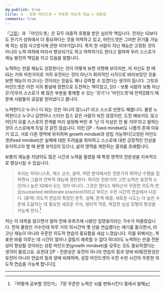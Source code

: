 ```yaml
---
dg-publish: true
title: O - 성장 마인드셋 + 꾸준한 의도적 연습 = 전문성
comments: true
---
```


『[그릿](https://slowdive14.tistory.com/1299319)』과 『마인드셋』은 모두 대중적 호평을 받은 심리학 책입니다. 전자는 IQ보다도 끈기가 성취에서 더 중요하다는 것을 피력하고 있고, 마인드셋은 그러한 끈기를 가능케 하는 성장 사고방식에 관한 이야기입니다. 특히 한 사람이 지닌 재능은 고정된 것이 아니라 노력 여하에 따라서 향상되기도 하고 하락하기도 한다고 말하며 우리 스스로가 재능 발전의 책임을 지고 있음을 말합니다. 

노력하는 만큼 재능도 성장한다는 것이 어떻게 보면 자명해 보이지만, 저 자신도 한 때 IQ는 키와 마찬가지로 거의 유전되는 것이 아닌가 회의적인 시각으로 바라보았던 것을 보면 재능이 타고나는 것이라는 믿음도 꽤나 강력할 수 있겠다는 생각이 듭니다. 그릿과 마인드셋은 이런 식의 통념에 정면으로 도전하는 책이었고, [[O - 보통 사람의 보통 아닌 끈기|우리 스스로가 꽤 많은 부분을 통제할 수 있는 '끈기'나 '마인드셋'에 천착]]했기 때문에 사람들의 공감을 얻어냈다고 봅니다.

노력한다고 누구나 다 되는 것은 아니지 않느냐? 라고 스스로 반문도 해봅니다. 물론 노력한다고 누구나 김연아나 스티브 잡스 같은 사람이 되진 않겠지만, 도전 해보지도 않고 어딘지 모를 스스로의 한계를 미리 설정해 버린 후 '난 이 이상은 안 될 거야'라고 말하는 것이 스스로에게 득일 것 같진 않습니다. 이런 [[P - fixed mindset도 나름의 존재 이유가 있고, 서로 다른 영역에 위치하며 growth mindset과 양립 가능하다|고정된 마인드셋(fixed mindset)은 실패에 대한 두려움을 회피하고 스스로에 대한 긍정적인 인상을 유지하고자 할 때 분명 유익]]이 있으나, 삶의 영역을 제한하는 결과를 초래합니다.

보통의 재능을 지녔어도 많은 시간과 노력을 들였을 때 특정 영역의 전문성을 지속적으로 향상시킬 수 있습니다.

>우리는 피아니스트, 체스 선수, 골퍼, 어떤 분야에서든 전문가의 뛰어난 수행을 접하면서 그들의 천부적 재능에 경탄한다. 하지만 전문가의 그런 능력은 유전적 소인이나 높은 IQ에서 오는 것이 아니다. 그것은 앤더스 에릭슨이 꾸준한 의도적 연습(sustained deliberate practice)이라고 부르는 수천 시간의 연습에서 나온다. (중략) 의도적 연습의 특징인 분투, 실패, 문제 해결, 새로운 시도는 더 높은 수준에 도달하는 데 필요한 새로운 지식, 생리적 적응, 복잡한 심성 모형의 형성을 가능케 한다.[^1]

저는 이 대목을 읽으면서 얼마 전에 유퀴즈에 나왔던 임영웅이라는 가수가 떠올랐습니다. 전혀 몰랐던 가수인데 하루 거의 10시간씩 몇 년을 연습했다는 얘기를 들으면서, 타고난 재능이 아니라 꾸준한 의도적 연습이 중요함을 새삼 느꼈습니다. 이를 위해서는, 목표한 바를 이루는 데 시간이 얼마나 걸릴지 예측할 수 없다 하더라도 노력하는 만큼 전문성이 향상될 것이라는 성장 마인드셋(growth mindset)을 갖추는 것도 중요하겠다는 생각이 들었고요. 요컨대 [[P - 전문성은 유전이 아니라 연습의 질과 양에 비례|전문성은 유전이 아니라 연습의 질과 양에 비례하며, 성장 마인드셋이 수천 수만 시간의 꾸준한 의도적 연습을 가능케 합니다]].

---
[^1]: 『어떻게 공부할 것인가』 7장 꾸준한 노력은 뇌를 변화시킨다 중에서 발췌